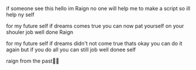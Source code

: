 if someone see this hello im Raign no one will help me to make a script
so ill help ny self

for my future self if dreams comes true
you can now pat yourself on your shouler job well done
Raign

for my future self if dreams didn't not come true
thats okay you can do it again but if you do all you can
still job well donee self 


raign
from the past🫰🏻
